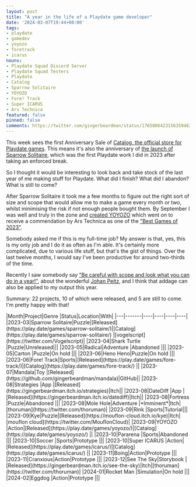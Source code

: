 ```yaml
---
layout: post
title: "A year in the life of a Playdate game developer"
date: '2024-03-07T19:44+00:00'
tags:
- playdate
- gamedev
- yoyozo
- foretrack
- icarus
nouns:
- Playdate Squad Discord Server
- Playdate Squad Testers
- Playdate
- Catalog
- Sparrow Solitaire
- YOYOZO
- Fore! Track
- Super ICARUS
- Ars Technica
featured: false
pinned: false
comments: https://twitter.com/gingerbeardman/status/1765806423156359463
---
```


This week sees the first Anniversary Sale of [Catalog, the official store for Playdate games](https://play.date/games/tags/on-sale). This means it's also the anniversary of [the launch of Sparrow Solitaire](/2023/04/13/sparrow-solitaire-for-playdate/), which was the first Playdate work I did in 2023 after taking an enforced break.

So I thought it would be interesting to look back and take stock of the last year of me making stuff for Playdate. What did I finish? What did I abandon? What is still to come?

After Sparrow Solitaire it took me a few months to figure out the right sort of size and scope that would allow me to make a game every month or two, whilst minimising the risk if not enough people bought them. By September I was well and truly in the zone and [created YOYOZO](/2023/11/21/yoyozo-how-i-made-a-playdate-game-in-39kb/) which went on to receive a commendation by Ars Technica as one of the ["Best Games of 2023"](https://arstechnica.com/gaming/2023/12/ars-technicas-best-video-games-of-2023/7).

Somebody asked me if this is my full-time job? My answer is that, yes, this is my only job and I do it as often as I'm able. It's certainly more complicated, due to various life stuff, but that's the gist of things. Over the last twelve months, I would say I've been productive for around two-thirds of the time.

Recently I saw somebody say ["Be careful with scope and look what you can do in a year!"](https://twitter.com/indieretropod/status/1764443576597946593), about the wonderful [Johan Peitz](https://twitter.com/johanpeitz), and I think that addage can also be applied to my output this year.

Summary: 22 projects, 10 of which were released, and 5 are still to come. I'm pretty happy with that!

<div class="table-wrapper" markdown="block">
|Month|Project|Genre |Status|Location|With|
|---|-------|----|----|----|----|
|2023-03|Sparrow Solitaire|Puzzle|[Released](https://play.date/games/sparrow-solitaire/)|[Catalog](https://play.date/games/sparrow-solitaire/) |[vogelscript](https://twitter.com/Vogelscript)|
|2023-04|Shark Turtle |Puzzle|Unreleased|||
|2023-05|Radical|Adventure |Abandoned |||
|2023-05|Carton |Puzzle|On hold |||
|2023-06|Heno Heno|Puzzle|On hold |||
|2023-06|Fore! Track|Sports|[Released](https://play.date/games/fore-track/)|[Catalog](https://play.date/games/fore-track/) ||
|2023-07|Mandala|Toy |[Released](https://github.com/gingerbeardman/mandala)|GitHub||
|2023-08|Strategies |App |[Released](https://gingerbeardman.itch.io/strategies)|Itch||
|2023-08|DateDiff |App |[Released](https://gingerbeardman.itch.io/datediff)|Itch||
|2023-08|Fortress |Puzzle|Abandoned |||
|2023-08|Mole Hole|Adventure |*Imminent*|Itch|[thoruman](https://twitter.com/thoruman)|
|2023-09|Rink |Sports|Tutorial|||
|2023-09|Kye|Puzzle|[Released](https://mouflon-cloud.itch.io/kye)|Itch|[mouflon cloud](https://twitter.com/MouflonCloud)|
|2023-09|YOYOZO |Action|[Released](https://play.date/games/yoyozo/)|[Catalog](https://play.date/games/yoyozo/) ||
|2023-10|Pararena |Sports|Abandoned |||
|2023-10|Soccer |Sports|Prototype |||
|2023-10|Super ICARUS |Action|[Released](https://play.date/games/icarus/)|[Catalog](https://play.date/games/icarus/) ||
|2023-11|Boing|Action|Prototype |||
|2023-11|Cranxious|Action|Prototype |||
|2023-12|See The Sky|Storybook |[Released](https://gingerbeardman.itch.io/see-the-sky)|Itch|[thoruman](https://twitter.com/thoruman)|
|2024-01|Rocket Man |Simulation|On hold |||
|2024-02|Eggdog |Action|Prototype |||

</div>
